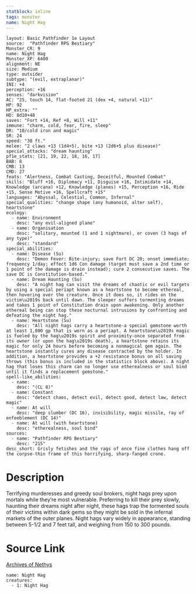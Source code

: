 ```yaml
---
statblock: inline
tags: monster
name: Night Hag
---
```

```statblock
layout: Basic Pathfinder 1e Layout
source:  "Pathfinder RPG Bestiary"
Monster_CR: 9
name: Night Hag
Monster_XP: 6400
alignment: NE
size: Medium
type: outsider
subtype: "(evil, extraplanar)"
INI: +4
perception: +16
senses: "darkvision"
AC: "25, touch 14, flat-footed 21 (dex +4, natural +11)"
HP: 92
HP_extra: ""
HD: 8d10+48
saves: "Fort +14, Ref +8, Will +11"
immune: "charm, cold, fear, fire, sleep"
DR: "10/cold iron and magic"
SR: 24
speed: "30 ft."
melee: "2 claws +13 (1d4+5), bite +13 (2d6+5 plus disease)"
special_attacks: "dream haunting"
pf1e_stats: [21, 19, 22, 18, 16, 17]
BAB: 8
CMB: 13
CMD: 27
feats: "Alertness, Combat Casting, Deceitful, Mounted Combat"
skills: "Bluff +16, Diplomacy +11, Disguise +16, Intimidate +14, Knowledge (arcana) +12, Knowledge (planes) +15, Perception +16, Ride +15, Sense Motive +16, Spellcraft +15"
languages: "Abyssal, Celestial, Common, Infernal"
special_qualities: "change shape (any humanoid, alter self), heartstone"
ecology:
  - name: Environment
    desc: "any evil-aligned plane"
  - name: Organisation
    desc: "solitary, mounted (1 and 1 nightmare), or coven (3 hags of any type)"
    desc: "standard"
special_abilities:
  - name: Disease (Su)
    desc: "Demon Fever: Bite-injury; save Fort DC 20; onset immediate; frequency 1/day; effect 1d6 Con damage (target must save a 2nd time or 1 point of the damage is drain instead); cure 2 consecutive saves. The save DC is Constitution-based."
  - name: Dream Haunting (Su)
    desc: "A night hag can visit the dreams of chaotic or evil targets by using a special periapt known as a heartstone to become ethereal, then hovering over the creature. Once it does so, it rides on the victim\u2019s back until dawn. The sleeper suffers tormenting dreams and takes 1 point of Constitution drain upon awakening. Only another ethereal being can stop these nocturnal intrusions by confronting and defeating the night hag."
  - name: Heartstone (Su)
    desc: "All night hags carry a heartstone-a special gemstone worth at least 1,800 gp that is worn as a periapt. A heartstone\u2019s magic is fueled by the hag\u2019s spirit and proximity-once separated from its owner (or upon the hag\u2019s death), a heartstone retains its magic for only 24 hours before becoming a nonmagical gem again. The heartstone instantly cures any disease contracted by the holder. In addition, a heartstone provides a +2 resistance bonus on all saving throws (this bonus is included in the statistics block above). A night hag that loses this charm can no longer use etherealness or soul bind until it finds a replacement gemstone."
spell-like_abilities:
  - name:
    desc: "(CL 8)"
  - name: Constant
    desc: "detect chaos, detect evil, detect good, detect law, detect magic"
  - name: At will
    desc: "deep slumber (DC 16), invisibility, magic missile, ray of enfeeblement (DC 14)"
  - name: At will (with heartstone)
    desc: "etherealness, soul bind"
sources:
  - name: "Pathfinder RPG Bestiary"
    desc: "215"
desc_short: Grisly fetishes and the rags of once fine clothes hang off the corpse-thin frame of this horrifying, sharp-fanged crone.
```
# Description
Terrifying murderesses and greedy soul brokers, night hags prey upon mortals while they’re most vulnerable. Preferring to kill their prey slowly, haunting their dreams night after night, these hags trap the tormented souls of their victims within dark gems so they might be sold in the infernal markets of the outer planes. Night hags vary widely in appearance, standing between 5-1/2 and 7 feet tall, and weighing from 150 to 300 pounds.
# Source Link
[Archives of Nethys](https://aonprd.com/MonsterDisplay.aspx?ItemName=Night%20Hag)
```encounter-table
name: Night Hag
creatures:
  - 1: Night Hag
```
